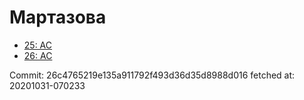 # Мартазова
- [25: AC](25.md)
- [26: AC](26.md)

Commit: 26c4765219e135a911792f493d36d35d8988d016
 fetched at: 20201031-070233
